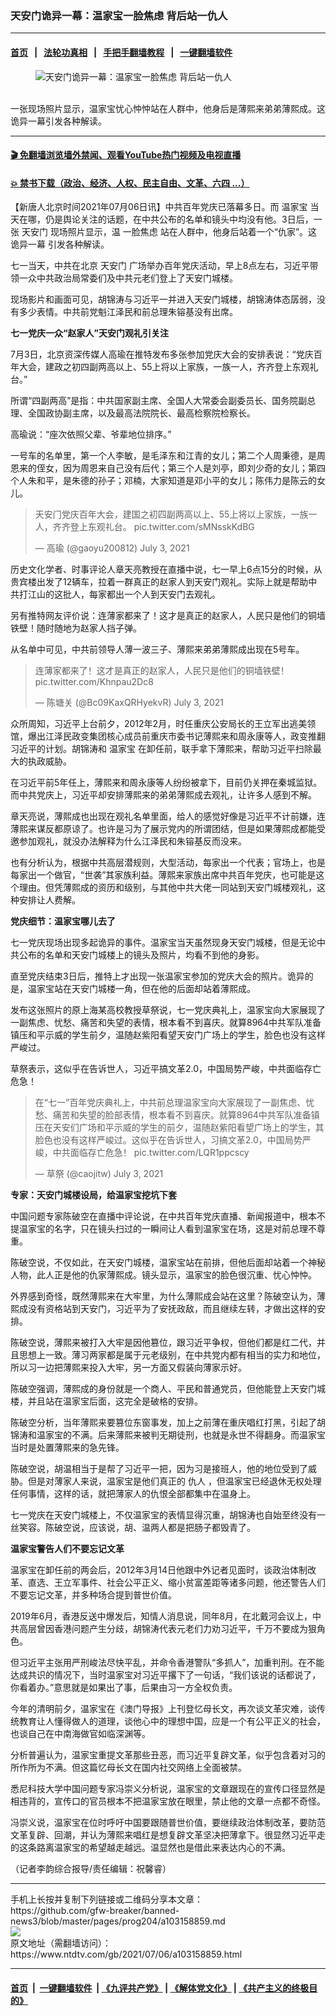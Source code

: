 ### 天安门诡异一幕：温家宝一脸焦虑 背后站一仇人
------------------------

#### [首页](https://github.com/gfw-breaker/banned-news3/blob/master/README.md) &nbsp;&nbsp;|&nbsp;&nbsp; [法轮功真相](https://github.com/begood0513/basic/blob/master/README.md)  &nbsp;&nbsp;|&nbsp;&nbsp; [手把手翻墙教程](https://github.com/gfw-breaker/guides/wiki)  &nbsp;&nbsp;|&nbsp;&nbsp; [一键翻墙软件](https://github.com/gfw-breaker/nogfw/blob/master/README.md)  



<div><div class="featured_image">
 <figure>
  <img alt="天安门诡异一幕：温家宝一脸焦虑 背后站一仇人" src="https://i.ntdtv.com/assets/uploads/2021/07/c5b463b7e1cd0d56f1166f7aa09c64a7-800x450.jpg"/>
 </figure><br/>
 <span class="caption">
  一张现场照片显示，温家宝忧心忡忡站在人群中，他身后是薄熙来弟弟薄熙成。这诡异一幕引发各种解读。
 </span>
</div>
</div><hr/>

#### [ 🎬  免翻墙浏览墙外禁闻、观看YouTube热门视频及电视直播](https://github.com/gfw-breaker/HelloWorld)

#### [ 💥  禁书下载（政治、经济、人权、民主自由、文革、六四 ...）](https://github.com/gfw-breaker/books/blob/master/README.md)

<div><div class="post_content" itemprop="articleBody">
 <p>
  【新唐人北京时间2021年07月06日讯】中共百年党庆已落幕多日。而
  <ok href="https://www.ntdtv.com/gb/温家宝.htm">
   温家宝
  </ok>
  当天在哪，仍是舆论关注的话题，在中共公布的名单和镜头中均没有他。3日后，一张
  <ok href="https://www.ntdtv.com/gb/天安门.htm">
   天安门
  </ok>
  现场照片显示，温
  <ok href="https://www.ntdtv.com/gb/一脸焦虑.htm">
   一脸焦虑
  </ok>
  站在人群中，他身后站着一个“仇家”。这
  <ok href="https://www.ntdtv.com/gb/诡异一幕.htm">
   诡异一幕
  </ok>
  引发各种解读。
 </p>
 <p>
  七一当天，中共在北京
  <ok href="https://www.ntdtv.com/gb/天安门.htm">
   天安门
  </ok>
  广场举办百年党庆活动，早上8点左右，习近平带领一众中共政治局常委们及中共元老们登上了天安门城楼。
 </p>
 <p>
  现场影片和画面可见，胡锦涛与习近平一并进入天安门城楼，胡锦涛体态孱弱，没有多少表情。中共前党魁江泽民和前总理朱镕基没有出席。
 </p>
 <p>
  <strong>
   七一党庆一众“赵家人”天安门观礼引关注
  </strong>
 </p>
 <p>
  7月3日，北京资深传媒人高瑜在推特发布多张参加党庆大会的安排表说：“党庆百年大会，建政之初四副两高以上、55上将以上家族，一族一人，齐齐登上东观礼台。”
 </p>
 <p>
  所谓“四副两高”是指：中共国家副主席、全国人大常委会副委员长、国务院副总理、全国政协副主席，以及最高法院院长、最高检察院检察长。
 </p>
 <p>
  高瑜说：“座次依照父辈、爷辈地位排序。”
 </p>
 <p>
  一号车的名单里，第一个人李敏，是毛泽东和江青的女儿；第二个人周秉德，是周恩来的侄女，因为周恩来自己没有后代；第三个人是刘亭，即刘少奇的女儿；第四个人朱和平，是朱德的孙子；邓楠，大家知道是邓小平的女儿；陈伟力是陈云的女儿。
 </p>
 <blockquote class="twitter-tweet" data-dnt="true" data-width="500">
  <p dir="ltr" lang="zh">
   天安门党庆百年大会，建国之初四副两高以上、55上将以上家族，一族一人，齐齐登上东观礼台。
   <ok href="https://t.co/sMNsskKdBG">
    pic.twitter.com/sMNsskKdBG
   </ok>
  </p>
  <p>
   — 高瑜 (@gaoyu200812)
   <ok href="https://twitter.com/gaoyu200812/status/1411202781562621952?ref_src=twsrc%5Etfw">
    July 3, 2021
   </ok>
  </p>
 </blockquote>
 <p>
  <script async="" charset="utf-8" src="https://platform.twitter.com/widgets.js">
  </script>
 </p>
 <p>
  <p>
   历史文化学者、时事评论人章天亮教授在直播中说，七一早上6点15分的时候，从贵宾楼出发了12辆车，拉着一群真正的赵家人到天安门观礼。实际上就是帮助中共打江山的这批人，每家都出一个人到天安门去观礼。
  </p>
  <p>
   另有推特网友评价说：连薄家都来了！这才是真正的赵家人，人民只是他们的铜墙铁壁！随时随地为赵家人挡子弹。
  </p>
  <p>
   从名单中可见，中共前领导人薄一波三子、薄熙来弟弟薄熙成出现在5号车。
   <br/>
  </p>
  <blockquote class="twitter-tweet" data-dnt="true" data-width="500">
   <p dir="ltr" lang="zh">
    连薄家都来了！这才是真正的赵家人，人民只是他们的铜墙铁壁！
    <ok href="https://t.co/Khnpau2Dc8">
     pic.twitter.com/Khnpau2Dc8
    </ok>
   </p>
   <p>
    — 陈塘关 (@Bc09KaxQRHyekvR)
    <ok href="https://twitter.com/Bc09KaxQRHyekvR/status/1411233012587524099?ref_src=twsrc%5Etfw">
     July 3, 2021
    </ok>
   </p>
  </blockquote>
  <p>
   <script async="" charset="utf-8" src="https://platform.twitter.com/widgets.js">
   </script>
  </p>
  <p>
  </p>
  <p>
   众所周知，习近平上台前夕，2012年2月，时任重庆公安局长的王立军出逃美领馆，爆出江泽民政变集团核心成员前重庆市委书记薄熙来和周永康等人，政变推翻习近平的计划。胡锦涛和
   <ok href="https://www.ntdtv.com/gb/温家宝.htm">
    温家宝
   </ok>
   在卸任前，联手拿下薄熙来，帮助习近平扫除最大的执政威胁。
  </p>
  <p>
   在习近平前5年任上，薄熙来和周永康等人纷纷被拿下，目前仍关押在秦城监狱。而中共党庆上，习近平却安排薄熙来的弟弟薄熙成去观礼，让许多人感到不解。
  </p>
  <p>
   章天亮说，薄熙成也出现在观礼名单里面，给人的感觉好像是习近平不计前嫌，连薄熙来谋反都原谅了。也许是习为了展示党内的所谓团结，但是如果薄熙成都能受邀参加观礼，就没办法解释为什么江泽民和朱镕基反而没来。
  </p>
  <p>
   也有分析认为，根据中共高层潜规则，大型活动，每家出一个代表；官场上，也是每家出一个做官，“世袭”其家族利益。薄熙来家族出席中共百年党庆，也可能是这个理由。但凭薄熙成的资历和级别，与其他中共大佬一同站到天安门城楼观礼，这种安排让人费解。
  </p>
  <p>
   <strong>
    党庆细节：温家宝哪儿去了
   </strong>
  </p>
  <p>
   七一党庆现场出现多起诡异的事件。温家宝当天虽然现身天安门城楼，但是无论中共公布的名单和天安门城楼上的镜头及照片，均看不到他的身影。
  </p>
  <p>
   直至党庆结束3日后，推特上才出现一张温家宝参加的党庆大会的照片。诡异的是，温家宝站在天安门城楼一角，但在他的后面却站着薄熙成。
  </p>
  <p>
   发布这张照片的原上海某高校教授草祭说，七一党庆典礼上，温家宝向大家展现了一副焦虑、忧愁、痛苦和失望的表情，根本看不到喜庆。就算8964中共军队准备镇压和平示威的学生前夕，温随赵紫阳看望天安门广场上的学生，脸色也没有这样严峻过。
  </p>
  <p>
   草祭表示，这似乎在告诉世人，习近平搞文革2.0，中国局势严峻，中共面临存亡危急！
  </p>
  <blockquote class="twitter-tweet" data-dnt="true" data-width="500">
   <p dir="ltr" lang="zh">
    在“七一”百年党庆典礼上，中共前总理温家宝向大家展现了一副焦虑、忧愁、痛苦和失望的脸部表情，根本看不到喜庆。就算8964中共军队准备镇压在天安们广场和平示威的学生的前夕，温随赵紫阳看望广场上的学生，其脸色也没有这样严峻过。这似乎在告诉世人，习搞文革2.0，中国局势严峻，中共面临存亡危急！
    <ok href="https://t.co/LQR1ppcscy">
     pic.twitter.com/LQR1ppcscy
    </ok>
   </p>
   <p>
    — 草祭 (@caojitw)
    <ok href="https://twitter.com/caojitw/status/1411224988120588291?ref_src=twsrc%5Etfw">
     July 3, 2021
    </ok>
   </p>
  </blockquote>
  <p>
   <script async="" charset="utf-8" src="https://platform.twitter.com/widgets.js">
   </script>
  </p>
  <p>
   <p>
    <strong>
     专家：天安门城楼设局，给温家宝挖坑下套
    </strong>
   </p>
   <p>
    中国问题专家陈破空在直播中评论说，在中共百年党庆直播、新闻报道中，根本不提温家宝的名字，只在镜头扫过的一瞬间让人看到温家宝在场，这是对前总理不尊重。
   </p>
   <p>
    陈破空说，不仅如此，在天安门城楼，温家宝站在前排，但他后面却站着一个神秘人物，此人正是他的仇家薄熙成。镜头显示，温家宝的脸色很沉重、忧心忡忡。
   </p>
   <p>
    外界感到奇怪，既然薄熙来在大牢里，为什么薄熙成会站在这里？陈破空认为，薄熙成没有资格站到天安门，习近平为了安抚政敌，而且继续左转，才做出这样的安排。
   </p>
   <p>
    陈破空说，薄熙来被打入大牢是因他篡位，跟习近平争权，但他们都是红二代，并且思想上一致。薄习两家都是属于元老级别，在中共党内都有相当的实力和地位，所以习一边把薄熙来投入大牢，另一方面又假装向薄家示好。
   </p>
   <p>
    陈破空强调，薄熙成的身份就是一个商人、平民和普通党员，但他能登上天安门城楼，并且站在温家宝后面，这完全是破格的安排。
   </p>
   <p>
    陈破空分析，当年薄熙来要篡位东窗事发，加上之前薄在重庆唱红打黑，引起了胡锦涛和温家宝的不满。后来薄熙来被判无期徒刑，也就是永世不得翻身。而温家宝当时是处置薄熙来的急先锋。
   </p>
   <p>
    陈破空说，胡温相当于是帮了习近平一把，因为习是接班人，他的地位受到了威胁。但是对薄家人来说，温家宝是他们真正的
    <ok href="https://www.ntdtv.com/gb/仇人.htm">
     仇人
    </ok>
    ，但温家宝已经退休无权处理任何事情，这样的话，就把薄家人的仇恨全部都集中在温身上。
   </p>
   <p>
    七一党庆在天安门城楼上，不仅温家宝的表情显得沉重，胡锦涛也自始至终没有一丝笑容。陈破空说，应该说，胡、温两人都是把肠子都毁青了。
   </p>
   <p>
    <strong>
     温家宝警告人们不要忘记文革
    </strong>
   </p>
   <p>
    温家宝在卸任前的两会后，2012年3月14日他跟中外记者见面时，谈政治体制改革、直选、王立军事件、社会公平正义、缩小贫富差距等诸多问题，他还警告人们不要忘记文革，并多种场合提到普世价值。
   </p>
   <p>
    2019年6月，香港反送中爆发后，知情人消息说，同年8月，在北戴河会议上，中共高层曾因香港问题产生分歧，胡锦涛代表元老们力劝习近平，千万不要成为狠角色。
   </p>
   <p>
    但习近平主张用严刑峻法尽快平乱，并命令香港警队“多抓人”，加重判刑。在不能达成共识的情况下，当时温家宝对习近平撂下了一句话，“我们该说的话都说了，你看着办。”意思就是如果出了事，后果由习一方全权负责。
   </p>
   <p>
    今年的清明前夕，温家宝在《澳门导报》上刊登忆母长文，再次谈文革灾难，谈传统教育让人懂得做人的道理，谈他心中的理想中国，应是一个有公平正义的社会，也谈自己在中南海做官如临深渊等。
   </p>
   <p>
    分析普遍认为，温家宝重提文革那些丑恶，而习近平复辟文革，似乎包含着对习的所作所为不满。但这篇忆母长文在国内社交网络上全面被禁。
   </p>
   <p>
    悉尼科技大学中国问题专家冯崇义分析说，温家宝的文章跟现在的宣传口径显然是相违背的，宣传口的官员根本不把温家宝放在眼里，禁止他的文章一点都不奇怪。
   </p>
   <p>
    冯崇义说，温家宝在位时呼吁中国要跟随普世价值，要继续政治体制改革，要防范文革复辟、回潮，并认为薄熙来唱红是想复辟文革坚决把薄拿下。很显然习近平走的这条路离温家宝的希望越走越远。温显然也是借此来表达内心的不满。
   </p>
   <p>
    （记者李韵综合报导/责任编辑：祝馨睿）
   </p>
   <div class="single_ad">
   </div>
  </p>
 </p>
</div>
</div>
<hr/>
手机上长按并复制下列链接或二维码分享本文章：<br/>
https://github.com/gfw-breaker/banned-news3/blob/master/pages/prog204/a103158859.md <br/>
<a href='https://github.com/gfw-breaker/banned-news3/blob/master/pages/prog204/a103158859.md'><img src='https://github.com/gfw-breaker/banned-news3/blob/master/pages/prog204/a103158859.md.png'/></a> <br/>
原文地址（需翻墙访问）：https://www.ntdtv.com/gb/2021/07/06/a103158859.html


------------------------
#### [首页](https://github.com/gfw-breaker/banned-news3/blob/master/README.md) &nbsp;|&nbsp; [一键翻墙软件](https://github.com/gfw-breaker/nogfw/blob/master/README.md) &nbsp;| [《九评共产党》](https://github.com/gfw-breaker/9ping.md/blob/master/README.md#九评之一评共产党是什么) | [《解体党文化》](https://github.com/gfw-breaker/jtdwh.md/blob/master/README.md) | [《共产主义的终极目的》](https://github.com/gfw-breaker/gczydzjmd.md/blob/master/README.md)


<img src='http://gfw-breaker.win/banned-news3/pages/prog204/a103158859.md' width='0px' height='0px'/>